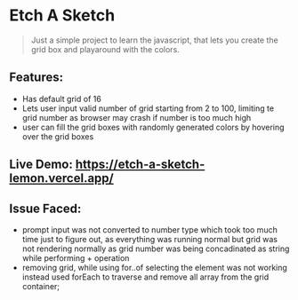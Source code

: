 # Etch A Sketch
> Just a simple project to learn the javascript, that lets you create the grid box and playaround with the colors.

## Features:
 * Has default grid of 16
 * Lets user input valid number of grid starting from 2 to 100, limiting te grid number as browser may crash if number is too much high
 * user can fill the grid boxes with randomly generated colors by hovering over the grid boxes

## Live Demo: https://etch-a-sketch-lemon.vercel.app/

## Issue Faced:
 * prompt input was not converted to number type which took too much time just to figure out, as everything was running normal but grid was not rendering normally as grid number was being concadinated as string while performing + operation
 * removing grid, while using for..of selecting the element was not working instead used forEach to traverse and remove all array from the grid container; 
